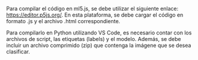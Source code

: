 Para compilar el código en ml5.js, se debe utilizar el siguiente enlace: https://editor.p5js.org/. En esta plataforma, se debe cargar el código en formato .js y el archivo .html correspondiente.

Para compilarlo en Python utilizando VS Code, es necesario contar con los archivos de script, las etiquetas (labels) y el modelo. Además, se debe incluir un archivo comprimido (zip) que contenga la imágene que se desea clasificar.
